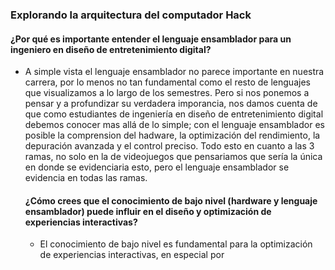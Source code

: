 ### Explorando la arquitectura del computador Hack ###

#### ¿Por qué es importante entender el lenguaje ensamblador para un ingeniero en diseño de entretenimiento digital? ####
- A simple vista el lenguaje ensamblador no parece importante en nuestra carrera, por lo menos no tan fundamental como el resto de lenguajes que visualizamos a lo largo de los semestres. Pero si nos ponemos a pensar y a profundizar su verdadera imporancia, nos damos cuenta de que como estudiantes de ingeniería en diseño de entretenimiento digital debemos conocer mas allá de lo simple; con el lenguaje ensamblador es posible la comprension del hadware, la optimización del rendimiento, la depuración avanzada y el control preciso. Todo esto en cuanto a las 3 ramas, no solo en la de videojuegos que pensariamos que sería la única en donde se evidenciaria esto, pero el lenguaje ensamblador se evidencia en todas las ramas.

  #### ¿Cómo crees que el conocimiento de bajo nivel (hardware y lenguaje ensamblador) puede influir en el diseño y optimización de experiencias interactivas? ####
  - El conocimiento de bajo nivel es fundamental para la optimización de experiencias interactivas, en especial por 

  











